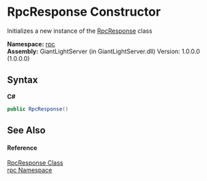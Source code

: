 # RpcResponse Constructor 
 

Initializes a new instance of the <a href="e6a7ae14-0bf0-14b7-1fb5-8a3444869810">RpcResponse</a> class

**Namespace:**&nbsp;<a href="75a73021-06d1-2fcd-54cc-2d189b274792">rpc</a><br />**Assembly:**&nbsp;GiantLightServer (in GiantLightServer.dll) Version: 1.0.0.0 (1.0.0.0)

## Syntax

**C#**<br />
``` C#
public RpcResponse()
```


## See Also


#### Reference
<a href="e6a7ae14-0bf0-14b7-1fb5-8a3444869810">RpcResponse Class</a><br /><a href="75a73021-06d1-2fcd-54cc-2d189b274792">rpc Namespace</a><br />
